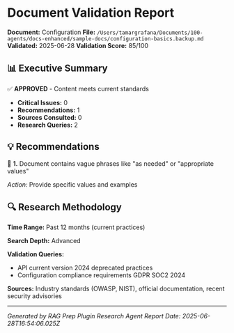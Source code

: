 # Document Validation Report

**Document:** Configuration
**File:** `/Users/tamargrafana/Documents/100-agents/docs-enhanced/sample-docs/configuration-basics.backup.md`
**Validated:** 2025-06-28
**Validation Score:** 85/100

## 📊 Executive Summary

✅ **APPROVED** - Content meets current standards

- **Critical Issues:** 0
- **Recommendations:** 1
- **Sources Consulted:** 0
- **Research Queries:** 2

## 💡 Recommendations

💭 **1.** Document contains vague phrases like "as needed" or "appropriate values"

*Action:* Provide specific values and examples

## 🔍 Research Methodology

**Time Range:** Past 12 months (current practices)

**Search Depth:** Advanced

**Validation Queries:**
- API current version 2024 deprecated practices
- Configuration compliance requirements GDPR SOC2 2024

**Sources:** Industry standards (OWASP, NIST), official documentation, recent security advisories

---

*Generated by RAG Prep Plugin Research Agent*
*Report Date: 2025-06-28T16:54:06.025Z*
